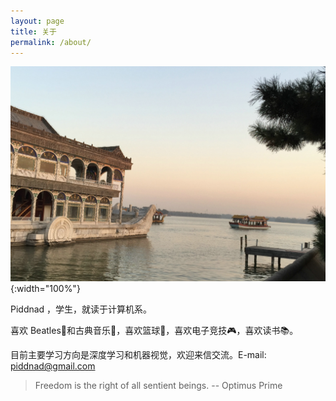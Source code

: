 ```yaml
---
layout: page
title: 关于
permalink: /about/
---
```


![](/imgs/about.jpg){:width="100%"}

Piddnad ，学生，就读于计算机系。

喜欢 Beatles🎸和古典音乐🎹，喜欢篮球🏀，喜欢电子竞技🎮，喜欢读书📚。

目前主要学习方向是深度学习和机器视觉，欢迎来信交流。E-mail: piddnad@gmail.com

> Freedom is the right of all sentient beings.
> -- Optimus Prime